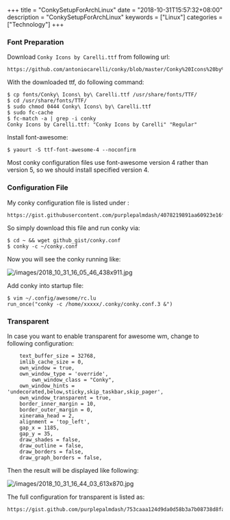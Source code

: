 +++
title = "ConkySetupForArchLinux"
date = "2018-10-31T15:57:32+08:00"
description = "ConkySetupForArchLinux"
keywords = ["Linux"]
categories = ["Technology"]
+++
### Font Preparation
Download `Conky Icons by Carelli.ttf` from following url:    

```
https://github.com/antoniocarelli/conky/blob/master/Conky%20Icons%20by%20Carelli.ttf
```

With the downloaded ttf, do following command:    

```
$ cp fonts/Conky\ Icons\ by\ Carelli.ttf /usr/share/fonts/TTF/
$ cd /usr/share/fonts/TTF/
$ sudo chmod 0444 Conky\ Icons\ by\ Carelli.ttf
$ sudo fc-cache
$ fc-match -a | grep -i conky
Conky Icons by Carelli.ttf: "Conky Icons by Carelli" "Regular"
```
Install font-awesome:    

```
$ yaourt -S ttf-font-awesome-4 --noconfirm
```
Most conky configuration files use font-awesome version 4  rather than version
5, so we should install specified version 4.   
### Configuration File
My conky configuration file is listed under :    

```
https://gist.githubusercontent.com/purplepalmdash/4078219891aa60923e16f4a98bd9bffb/raw/d6a5711a839dace3ce440ad6bc061691a32941bf/conky.conf
```

So simply download this file and run conky via:    

```
$ cd ~ && wget github_gist/conky.conf
$ conky -c ~/conky.conf
```
Now you will see the conky running like:    

![/images/2018_10_31_16_05_46_438x911.jpg](/images/2018_10_31_16_05_46_438x911.jpg)

Add conky into startup file:    

```
$ vim ~/.config/awesome/rc.lu
run_once("conky -c /home/xxxxx/.conky/conky.conf.3 &")
```

### Transparent
In case you want to enable transparent for awesome wm, change to following
configuration:    

```
	text_buffer_size = 32768,
	imlib_cache_size = 0,
	own_window = true,
	own_window_type = 'override',
        own_window_class = "Conky",
	own_window_hints = 'undecorated,below,sticky,skip_taskbar,skip_pager',
	own_window_transparent = true,
	border_inner_margin = 10,
	border_outer_margin = 0,
	xinerama_head = 2,
	alignment = 'top_left',
	gap_x = 1185,
	gap_y = 35,
	draw_shades = false,
	draw_outline = false,
	draw_borders = false,
	draw_graph_borders = false,
```
Then the result will be displayed like following:    

![/images/2018_10_31_16_44_03_613x870.jpg](/images/2018_10_31_16_44_03_613x870.jpg)

The full configuration for transparent is listed as:    

```
https://gist.github.com/purplepalmdash/753caaa124d9da0d58b3a7b08738d8fa
```

